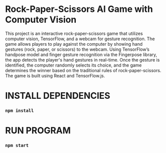 # Rock-Paper-Scissors AI Game with Computer Vision

This project is an interactive rock-paper-scissors game that utilizes computer vision, TensorFlow, and a webcam for gesture recognition. The game allows players to play against the computer by showing hand gestures (rock, paper, or scissors) to the webcam. Using TensorFlow’s handpose model and finger gesture recognition via the Fingerpose library, the app detects the player's hand gestures in real-time. Once the gesture is identified, the computer randomly selects its choice, and the game determines the winner based on the traditional rules of rock-paper-scissors. The game is built using React and TensorFlow.js.

# INSTALL DEPENDENCIES 

### `npm install`



# RUN PROGRAM

### `npm start`




